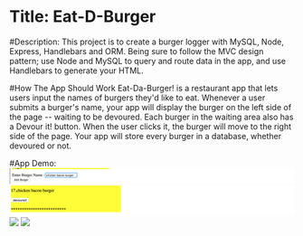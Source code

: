 # Title: Eat-D-Burger

#Description:
This project is to create a burger logger with MySQL, Node, Express, Handlebars and  ORM. Being sure to follow the MVC design pattern; use Node and MySQL to query and route data in the app, and use Handlebars to generate your HTML.


#How The App Should Work
Eat-Da-Burger! is a restaurant app that lets users input the names of burgers they'd like to eat. Whenever a user submits a burger's name, your app will display the burger on the left side of the page -- waiting to be devoured. Each burger in the waiting area also has a Devour it! button. When the user clicks it, the burger will move to the right side of the page. Your app will store every burger in a database, whether devoured or not.

#App Demo:
<img src="./public/assets/images/Screen Shot 2018-03-05 at 9.59.04 PM.png">
<img src="./public/assets/images/Screen Shot 2018-03-05 at 9.59.14 PM.png">
<img src="./public/assets/images/Screen Shot 2018-03-05 at 9.59.25 PM">
<img src="./public/assets/images/Screen Shot 2018-03-05 at 9.59.36 PM">
